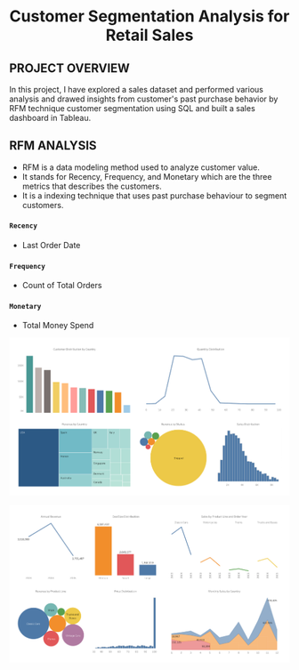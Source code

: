 # <p align = 'center'>Customer Segmentation Analysis for Retail Sales</p>
## PROJECT OVERVIEW
In this project, I have explored a sales dataset and performed various analysis and drawed insights from customer's past purchase behavior by RFM technique customer segmentation using SQL and built a sales dashboard in Tableau.

## RFM ANALYSIS
* RFM is a data modeling method used to analyze customer value. 
* It stands for Recency, Frequency, and Monetary which are the three metrics that describes the customers. 
* It is a indexing technique that uses past purchase behaviour to segment customers.
#### `Recency`
* Last Order Date
#### `Frequency`
* Count of Total Orders
#### `Monetary`
* Total Money Spend

![pic](https://github.com/arjunan-k/Customer_Segmentation/blob/main/Images/Sales%20Dashboard%201.png?raw=true)

![pic](https://github.com/arjunan-k/Customer_Segmentation/blob/main/Images/Sales%20Dashboard%202.png?raw=true)
